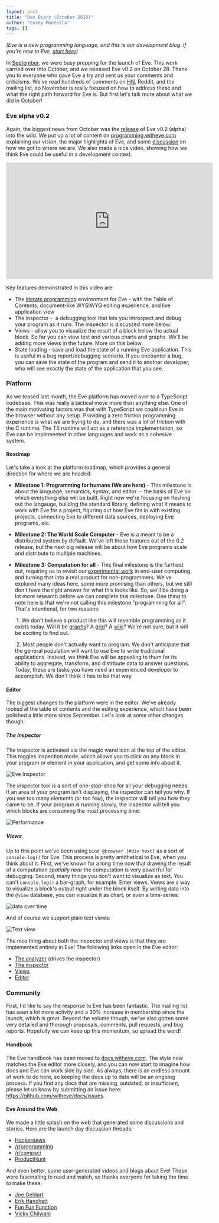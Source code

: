 ```yaml
---
layout: post
title: "Dev Diary (October 2016)"
author: "Corey Montella"
tags: []
---
```


_(Eve is a new programming language, and this is our development blog. If you’re new to Eve, [start here](http://play.witheve.com))_

In [September][0.1], we were busy prepping for the launch of Eve. This work carried over into October, and we released Eve v0.2 on October 28. Thank you to everyone who gave Eve a try and sent us your comments and criticisms. We've read hundreds of comments on [HN][0.2], Reddit, and the mailing list, so November is really focused on how to address these and what the right path forward for Eve is. But first let's talk more about what we did in October!

[0.1]: http://incidentalcomplexity.com/2016/10/05/september/
[0.2]: https://news.ycombinator.com/item?id=12817468

### Eve alpha v0.2

Again, the biggest news from October was the [release][1.1] of Eve v0.2 (alpha) into the wild. We put up a lot of content on [programming.witheve.com][1.2] explaining our vision, the major highlights of Eve, and some [discussion][1.3] on how we got to where we are.
We also made a nice video, showing how we think Eve could be useful in a development context.

<iframe width="560" height="315" src="https://www.youtube.com/embed/TWAMr72VaaU?rel=0&amp;controls=0&amp;showinfo=0" frameborder="0" allowfullscreen></iframe>

Key features demonstrated in this video are:

- The [literate programming][1.4] environment for Eve - with the Table of Contents, document-like WYSIWYG editing experience, and live application view
- The inspector -  a debugging tool that lets you introspect and debug your program as it runs. The inspector is discussed more below.
- Views - allow you to visualize the result of a block below the actual block. So far you can view text and various charts and graphs. We'll be adding more views in the future. More on this below.
- State loading - save and load the state of a running Eve application. This is useful in a bug report/debugging scenario. If you encounter a bug, you can save the state of the program and send it to another developer, who will see exactly the state of the application that you see.

[1.1]: https://github.com/witheve/Eve/releases/tag/v0.2.1
[1.2]: http://programming.witheve.com
[1.3]: http://programming.witheve.com/deepdives/lighttable.html
[1.4]: http://programming.witheve.com/deepdives/literate.html

### Platform

As we teased last month, the Eve platform has moved over to a TypeScript codebase. This was really a tactical move more than anything else. One of the main motivating factors was that with TypeScript we could run Eve in the browser without any setup. Providing a zero friction programming experience is what we are trying to do, and there was a lot of friction with the C runtime. The TS runtime will act as a reference implementation, so Eve can be implemented in other languages and work as a cohesive system.

#### Roadmap

Let's take a look at the platform roadmap, which provides a general direction for where we are headed:

- **Milestone 1: Programming for humans (We are here)** - This milestone is about the language, semantics, syntax, and editor -- the basis of Eve on which everything else will be built. Right now we're focusing on fleshing out the langauge, building the standard library, defining what it means to work with Eve for a project, figuring out how Eve fits in with existing projects, connecting Eve to different data sources, deploying Eve programs, etc.

- **Milestone 2: The World Scale Computer** - Eve is a meant to be a distributed system by default. We've left those features out of the 0.2 release, but the next big release will be about how Eve programs scale and distribute to multiple machines.

- **Milestone 3: Computation for all** - This final milestone is the furthest out, requiring us to revisit our [experimental work][2.1.1] in end-user computing, and turning that into a real product for non-programmers. We've explored many ideas here, some more promising than others, but we still don't have the right answer for what this looks like. So, we'll be doing a lot more research before we can complete this milestone. One thing to note here is that we're not calling this milestone "programming for all". That's intentional, for two reasons:

   1. We don't believe a product like this will resemble programming as it exists today. Will it be [graphs][2.1.2]? A [grid][2.1.3]? A [wiki][2.1.4]? We're not sure, but it will be exciting to find out.

   2. Most people don't actually want to program. We don't anticipate that the general population will want to use Eve to write traditional applications. Instead, we think Eve will be appealing to them for its ability to aggregate, transform, and distribute data to answer questions. Today, these are tasks you have need an experienced developer to accomplish. We don't think it has to be that way.

[2.1.1]: https://github.com/witheve/eve-experiments
[2.1.2]: http://incidentalcomplexity.com/2015/10/15/jul-sept/
[2.1.3]: http://incidentalcomplexity.com/2016/06/03/oct-nov/
[2.1.4]: http://incidentalcomplexity.com/2016/06/10/jan-feb/

#### Editor
The biggest changes to the platform were in the editor. We've already looked at the table of contents and the editing experience, which have been polished a little more since September. Let's look at some other changes though:

##### The Inspector

The inspector is activated via the magic wand icon at the top of the editor. This toggles inspection mode, which allows you to click on any block in your program or element in your application, and get some info about it.

![Eve Inspector](http://witheve.com/images/zoom.png)

The inspector tool is a sort of one-stop-shop for all your debugging needs. If an area of your program isn't displaying, the inspector can tell you why. If you see too many elements (or too few), the inspector will tell you how they came to be. If your program is running slowly, the inspector will tell you which blocks are consuming the most processing time:

![Performance](http://witheve.com/images/slow.png)

##### Views

Up to this point we've been using `bind @browser [#div text]` as a sort of `console.log()` for Eve. This process is pretty antithetical to Eve, when you think about it. First, we've known for a long time now that drawing the result of a computation _spatially near_ the computation is very powerful for debugging. Second, many things you don't want to visualize as text. You can't `console.log()` a bar-graph, for example.
Enter views. Views are a way to visualize a block's output right under the block itself. By writing data into the `@view` database, you can visualize it as chart, or even a time-series:

![data over time](http://witheve.com/images/memory.gif)

And of course we support plain text views:

![Text view](http://witheve.com/images/openhttp.png)

The nice thing about both the inspector and views is that they are implemented entirely in Eve! The following links open in the Eve editor:

- [The analyzer][2.2.1] (drives the inspector)
- [The inspector][2.2.2]
- [Views][2.2.3]
- [Editor][2.2.4]

[2.2.1]: http://play.witheve.com/#/examples/analyzer.eve
[2.2.2]: http://play.witheve.com/#/examples/inspector.eve
[2.2.3]: http://play.witheve.com/#/examples/view.eve
[2.2.4]: http://play.witheve.com/#/examples/editor.eve

### Community

First, I'd like to say the response to Eve has been fantastic. The mailing list has seen a lot more activity and a 30% increase in membership since the launch, which is great. Beyond the volume though, we've also gotten some very detailed and thorough proposals, comments, pull requests, and bug reports. Hopefully we can keep up this momentum, so spread the word!

#### Handbook

The Eve handbook has been moved to [docs.witheve.com][3.1.1]. The style now matches the Eve editor more closely, and you can now start to imagine how docs and Eve can work side by side. As always, there is an endless amount of work to do here, so keeping the docs up to date will be an ongoing process. If you find any docs that are missing, outdated, or insufficient, please let us know by submitting an issue here: https://github.com/witheve/docs/issues.

[3.1.1]: http://docs.wietheve.com

#### Eve Around the Web

We made a little splash on the web that generated some discussions and stories. Here are the launch day discussion threads:

- [Hackernews][0.2]
- [/r/programming](https://www.reddit.com/r/programming/comments/59vddn/eve_programming_designed_for_humans/)
- [/r/compsci](https://www.reddit.com/r/compsci/comments/59x0b3/eve_programming_designed_for_humans/)
- [ProductHunt](https://www.producthunt.com/posts/eve-4)

And even better, some user-generated videos and blogs about Eve! These were fascinating to read and watch, so thanks everyone for taking the time to make these.

- [Joe Geldart](https://medium.com/@arnia/modelling-domains-declaratively-with-eve-a1eb93b80942#.ulaiisb2b)
- [Erik Hanchett](https://www.youtube.com/watch?v=9nnmT3zf1yg)
- [Fun Fun Function](https://www.youtube.com/watch?v=aJpBYow99Ag)
- [Vicky Chijwani](http://vickychijwani.me/eve/)

